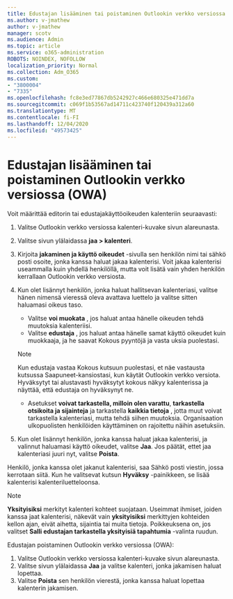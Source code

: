 ```yaml
---
title: Edustajan lisääminen tai poistaminen Outlookin verkko versiossa (OWA)
ms.author: v-jmathew
author: v-jmathew
manager: scotv
ms.audience: Admin
ms.topic: article
ms.service: o365-administration
ROBOTS: NOINDEX, NOFOLLOW
localization_priority: Normal
ms.collection: Adm_O365
ms.custom:
- "3800004"
- "7335"
ms.openlocfilehash: fc8e3ed77867db5242927c466e680325e471dd7a
ms.sourcegitcommit: c069f1b53567ad14711c423740f120439a312a60
ms.translationtype: MT
ms.contentlocale: fi-FI
ms.lasthandoff: 12/04/2020
ms.locfileid: "49573425"
---
```

# <a name="how-to-add-or-remove-a-delegate-in-outlook-on-the-web-owa"></a>Edustajan lisääminen tai poistaminen Outlookin verkko versiossa (OWA)

Voit määrittää editorin tai edustajakäyttöoikeuden kalenteriin seuraavasti:

1. Valitse Outlookin verkko versiossa kalenteri-kuvake sivun alareunasta.
2. Valitse sivun ylälaidassa **jaa > kalenteri**.
3. Kirjoita **jakaminen ja käyttö oikeudet** -sivulla sen henkilön nimi tai sähkö posti osoite, jonka kanssa haluat jakaa kalenterisi. Voit jakaa kalenterisi useammalla kuin yhdellä henkilöllä, mutta voit lisätä vain yhden henkilön kerrallaan Outlookin verkko versiosta.
4. Kun olet lisännyt henkilön, jonka haluat hallitsevan kalenteriasi, valitse hänen nimensä vieressä oleva avattava luettelo ja valitse sitten haluamasi oikeus taso.

    - Valitse **voi muokata** , jos haluat antaa hänelle oikeuden tehdä muutoksia kalenteriisi.
    - Valitse **edustaja** , jos haluat antaa hänelle samat käyttö oikeudet kuin muokkaaja, ja he saavat Kokous pyyntöjä ja vasta uksia puolestasi.
    > [!NOTE]
    > Kun edustaja vastaa Kokous kutsuun puolestasi, et näe vastausta kutsussa Saapuneet-kansiostasi, kun käytät Outlookin verkko versiota. Hyväksytyt tai alustavasti hyväksytyt kokous näkyy kalenterissa ja näyttää, että edustaja on hyväksynyt ne.
    - Asetukset **voivat tarkastella, milloin olen varattu**, **tarkastella otsikoita ja sijainteja** ja tarkastella **kaikkia tietoja** , jotta muut voivat tarkastella kalenteriasi, mutta tehdä siihen muutoksia. Organisaation ulkopuolisten henkilöiden käyttäminen on rajoitettu näihin asetuksiin.

5. Kun olet lisännyt henkilön, jonka kanssa haluat jakaa kalenterisi, ja valinnut haluamasi käyttö oikeudet, valitse **Jaa**. Jos päätät, ettet jaa kalenteriasi juuri nyt, valitse **Poista**.

Henkilö, jonka kanssa olet jakanut kalenterisi, saa Sähkö posti viestin, jossa kerrotaan siitä. Kun he valitsevat kutsun **Hyväksy** -painikkeen, se lisää kalenterisi kalenteriluetteloonsa.

> [!NOTE]
> **Yksityisiksi** merkityt kalenteri kohteet suojataan. Useimmat ihmiset, joiden kanssa jaat kalenterisi, näkevät vain **yksityisiksi** merkittyjen kohteiden kellon ajan, eivät aihetta, sijaintia tai muita tietoja. Poikkeuksena on, jos valitset **Salli edustajan tarkastella yksityisiä tapahtumia** -valinta ruudun.

Edustajan poistaminen Outlookin verkko versiossa (OWA):

1. Valitse Outlookin verkko versiossa kalenteri-kuvake sivun alareunasta.
2. Valitse sivun ylälaidassa **Jaa** ja valitse kalenteri, jonka jakamisen haluat lopettaa.
3. Valitse **Poista** sen henkilön vierestä, jonka kanssa haluat lopettaa kalenterin jakamisen.
